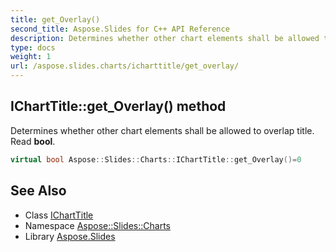 ```yaml
---
title: get_Overlay()
second_title: Aspose.Slides for C++ API Reference
description: Determines whether other chart elements shall be allowed to overlap title. Read bool.
type: docs
weight: 1
url: /aspose.slides.charts/icharttitle/get_overlay/
---
```

## IChartTitle::get_Overlay() method


Determines whether other chart elements shall be allowed to overlap title. Read **bool**.

```cpp
virtual bool Aspose::Slides::Charts::IChartTitle::get_Overlay()=0
```

## See Also

* Class [IChartTitle](../)
* Namespace [Aspose::Slides::Charts](../../)
* Library [Aspose.Slides](../../../)